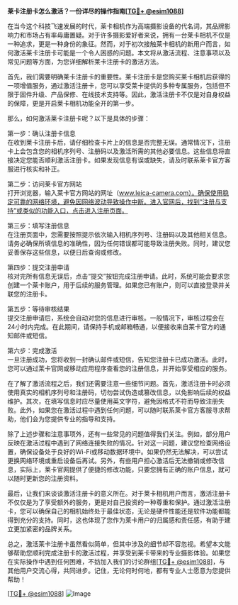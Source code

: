 **莱卡注册卡怎么激活？一份详尽的操作指南[[TG💪+ @esim1088](https://t.me/s/esim1088)]**

在当今这个科技飞速发展的时代，莱卡相机作为高端摄影设备的代名词，其品牌影响力和市场占有率毋庸置疑。对于许多摄影爱好者来说，拥有一台莱卡相机不仅是一种追求，更是一种身份的象征。然而，对于初次接触莱卡相机的新用户而言，如何激活莱卡注册卡可能是一个令人困惑的问题。本文将从激活流程、注意事项以及常见问题等方面，为您详细解析莱卡注册卡的激活方法。

首先，我们需要明确莱卡注册卡的重要性。莱卡注册卡是您购买莱卡相机后获得的一项增值服务，通过激活注册卡，您可以享受莱卡提供的多种专属服务，包括但不限于固件升级、产品保修、在线技术支持等。因此，激活注册卡不仅是对自身权益的保障，更是开启莱卡相机功能全开的第一步。

那么，如何激活莱卡注册卡呢？以下是具体的步骤：

第一步：确认注册卡信息  
在收到莱卡注册卡后，请仔细检查卡片上的信息是否完整无误。通常情况下，注册卡上会包含您的相机序列号、注册码以及激活所需的其他必要信息。这些信息将直接决定您能否顺利激活注册卡。如果发现信息有误或缺失，请及时联系莱卡官方客服进行核实和补正。

第二步：访问莱卡官方网站  
打开浏览器，输入莱卡官方网站的网址（www.leica-camera.com）。确保使用稳定可靠的网络环境，避免因网络波动导致操作中断。进入官网后，找到“注册与支持”或类似的功能入口，点击进入注册页面。

第三步：填写注册信息  
在注册页面中，您需要按照提示依次输入相机序列号、注册码以及其他相关信息。请务必确保所填信息的准确性，因为任何错误都可能导致注册失败。同时，建议您妥善保存这些信息，以便日后查询或修改。

第四步：提交注册申请  
核对完所有信息无误后，点击“提交”按钮完成注册申请。此时，系统可能会要求您创建一个莱卡账户，用于后续的服务管理。如果您已有账户，则可以直接登录并关联您的注册卡。

第五步：等待审核结果  
提交注册申请后，系统会自动对您的信息进行审核。一般情况下，审核过程会在24小时内完成。在此期间，请保持手机或邮箱畅通，以便接收来自莱卡官方的通知邮件或短信。

第六步：完成激活  
一旦注册成功，您将收到一封确认邮件或短信，告知您注册卡已成功激活。此时，您可以通过莱卡官网或移动应用程序查看您的注册信息，并开始享受相应的服务。

在了解了激活流程之后，我们还需要注意一些细节问题。首先，激活注册卡时必须使用真实的相机序列号和注册码，切勿尝试伪造或篡改信息，以免影响后续的权益维护。其次，在填写信息时应尽量使用英文字符，避免因格式不符而导致注册失败。此外，如果您在激活过程中遇到任何问题，可以随时联系莱卡官方客服寻求帮助，他们会为您提供专业的指导和支持。

除了上述步骤和注意事项外，还有一些常见的问题值得我们关注。例如，部分用户反映在激活过程中遇到了网络连接失败的情况。针对这一问题，建议您检查网络设置，确保设备处于良好的Wi-Fi或移动数据环境中。如果仍然无法解决，可以尝试更换网络环境或重启设备后再试。另外，有些用户担心激活后无法撤销或修改信息，实际上，莱卡官网提供了便捷的修改功能，只要您拥有正确的账户信息，就可以随时更新您的注册资料。

最后，让我们来谈谈激活注册卡的意义所在。对于莱卡相机用户而言，激活注册卡不仅仅是为了享受额外的服务，更是对自己投资的一种尊重和保护。通过激活注册卡，您可以确保自己的相机始终处于最佳状态，无论是硬件性能还是软件功能都能得到充分的支持。同时，这也体现了您作为莱卡用户的归属感和责任感，有助于建立更加紧密的品牌关系。

总之，激活莱卡注册卡虽然看似简单，但其中涉及的细节却不容忽视。希望本文能够帮助您顺利完成注册卡的激活过程，并享受到莱卡带来的专业摄影体验。如果您在实际操作中遇到任何困难，不妨加入我们的讨论群组[[TG💪+ @esim1088](https://t.me/s/esim1088)]，与其他用户交流心得，共同进步。记住，无论何时何地，都有专业人士愿意为您提供帮助！

[[TG💪+ @esim1088](https://t.me/s/esim1088)] ![Image](https://i.postimg.cc/4NQfJmqS/Snipaste-2025-05-13-00-14-12.png)